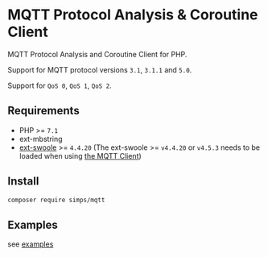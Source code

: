 # MQTT Protocol Analysis & Coroutine Client

MQTT Protocol Analysis and Coroutine Client for PHP.

Support for MQTT protocol versions `3.1`, `3.1.1` and `5.0`.

Support for `QoS 0`, `QoS 1`, `QoS 2`.

## Requirements

* PHP >= `7.1`
* ext-mbstring
* [ext-swoole](https://github.com/swoole/swoole-src) >= `4.4.20` (The ext-swoole >= `v4.4.20` or `v4.5.3` needs to be loaded when using [the MQTT Client](/en/client))

## Install

```bash
composer require simps/mqtt
```

## Examples

see [examples](https://github.com/simps/mqtt/tree/master/examples)
